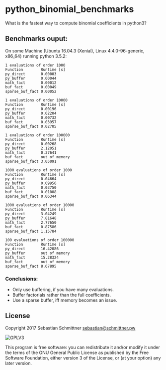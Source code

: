 # python_binomial_benchmarks
What is the fastest way to compute binomial coefficients in python3?

## Benchmarks ouput:

On some Machine (Ubuntu 16.04.3 (Xenial), Linux 4.4.0-96-generic, x86_64) running python 3.5.2:

    1 evaluations of order 1000
    Function        Runtime [s]
    py_direct       0.00003
    py_buffer       0.00044
    math_fact       0.00012
    buf_fact        0.00049
    sparse_buf_fact 0.00052

    1 evaluations of order 10000
    Function        Runtime [s]
    py_direct       0.00196
    py_buffer       0.02204
    math_fact       0.00732
    buf_fact        0.03957
    sparse_buf_fact 0.02705

    1 evaluations of order 100000
    Function        Runtime [s]
    py_direct       0.00268
    py_buffer       2.12051
    math_fact       0.37641
    buf_fact        out of memory
    sparse_buf_fact 3.05091

    1000 evaluations of order 1000
    Function        Runtime [s]
    py_direct       0.04664
    py_buffer       0.09956
    math_fact       0.03750
    buf_fact        0.01008
    sparse_buf_fact 0.06344

    1000 evaluations of order 10000
    Function        Runtime [s]
    py_direct       3.04249
    py_buffer       7.81648
    math_fact       2.77650
    buf_fact        0.87586
    sparse_buf_fact 1.15784

    100 evaluations of order 100000
    Function        Runtime [s]
    py_direct       16.42086
    py_buffer       out of memory
    math_fact       15.28324
    buf_fact        out of memory
    sparse_buf_fact 8.67895


### Conclusions:

- Only use buffering, if you have many evaluations.
- Buffer factorials rather than the full coefficients.
- Use a sparse buffer, iff memory becomes an issue.

## License

Copyright 2017 Sebastian Schmittner <sebastian@schmittner.pw>

<img alt="GPLV3" style="border-width:0" src="http://www.gnu.org/graphics/gplv3-127x51.png" /><br />

This program is free software: you can redistribute it and/or modify
it under the terms of the GNU General Public License as published by
the Free Software Foundation, either version 3 of the License, or
(at your option) any later version.

